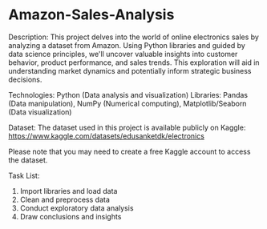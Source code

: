 # Amazon-Sales-Analysis

Description:
This project delves into the world of online electronics sales by analyzing a dataset from Amazon. Using Python libraries and guided by data science principles, we'll uncover valuable insights into customer behavior, product performance, and sales trends. This exploration will aid in understanding market dynamics and potentially inform strategic business decisions.

Technologies:
Python (Data analysis and visualization) Libraries: Pandas (Data manipulation), NumPy (Numerical computing), Matplotlib/Seaborn (Data visualization)

Dataset:
The dataset used in this project is available publicly on Kaggle: 
https://www.kaggle.com/datasets/edusanketdk/electronics

Please note that you may need to create a free Kaggle account to access the dataset.

Task List:
1. Import libraries and load data
2. Clean and preprocess data
3. Conduct exploratory data analysis
4. Draw conclusions and insights
